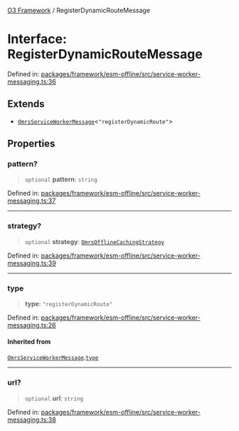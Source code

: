[O3 Framework](../API.md) / RegisterDynamicRouteMessage

# Interface: RegisterDynamicRouteMessage

Defined in: [packages/framework/esm-offline/src/service-worker-messaging.ts:36](https://github.com/openmrs/openmrs-esm-core/blob/main/packages/framework/esm-offline/src/service-worker-messaging.ts#L36)

## Extends

- [`OmrsServiceWorkerMessage`](OmrsServiceWorkerMessage.md)\<`"registerDynamicRoute"`\>

## Properties

### pattern?

> `optional` **pattern**: `string`

Defined in: [packages/framework/esm-offline/src/service-worker-messaging.ts:37](https://github.com/openmrs/openmrs-esm-core/blob/main/packages/framework/esm-offline/src/service-worker-messaging.ts#L37)

***

### strategy?

> `optional` **strategy**: [`OmrsOfflineCachingStrategy`](../type-aliases/OmrsOfflineCachingStrategy.md)

Defined in: [packages/framework/esm-offline/src/service-worker-messaging.ts:39](https://github.com/openmrs/openmrs-esm-core/blob/main/packages/framework/esm-offline/src/service-worker-messaging.ts#L39)

***

### type

> **type**: `"registerDynamicRoute"`

Defined in: [packages/framework/esm-offline/src/service-worker-messaging.ts:26](https://github.com/openmrs/openmrs-esm-core/blob/main/packages/framework/esm-offline/src/service-worker-messaging.ts#L26)

#### Inherited from

[`OmrsServiceWorkerMessage`](OmrsServiceWorkerMessage.md).[`type`](OmrsServiceWorkerMessage.md#type)

***

### url?

> `optional` **url**: `string`

Defined in: [packages/framework/esm-offline/src/service-worker-messaging.ts:38](https://github.com/openmrs/openmrs-esm-core/blob/main/packages/framework/esm-offline/src/service-worker-messaging.ts#L38)
